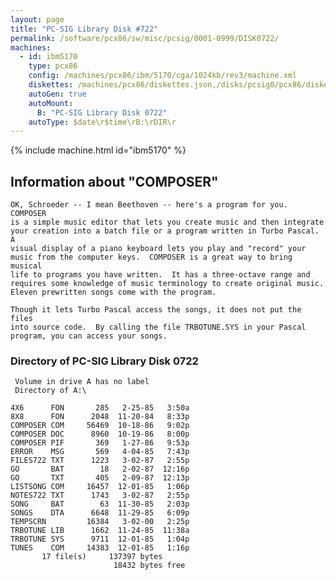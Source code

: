 ```yaml
---
layout: page
title: "PC-SIG Library Disk #722"
permalink: /software/pcx86/sw/misc/pcsig/0001-0999/DISK0722/
machines:
  - id: ibm5170
    type: pcx86
    config: /machines/pcx86/ibm/5170/cga/1024kb/rev3/machine.xml
    diskettes: /machines/pcx86/diskettes.json,/disks/pcsig0/pcx86/diskettes.json
    autoGen: true
    autoMount:
      B: "PC-SIG Library Disk 0722"
    autoType: $date\r$time\rB:\rDIR\r
---
```


{% include machine.html id="ibm5170" %}

## Information about "COMPOSER"

    OK, Schroeder -- I mean Beethoven -- here's a program for you.
    COMPOSER
    is a simple music editor that lets you create music and then integrate
    your creation into a batch file or a program written in Turbo Pascal. A
    visual display of a piano keyboard lets you play and "record" your
    music from the computer keys.  COMPOSER is a great way to bring musical
    life to programs you have written.  It has a three-octave range and
    requires some knowledge of music terminology to create original music.
    Eleven prewritten songs come with the program.
    
    Though it lets Turbo Pascal access the songs, it does not put the files
    into source code.  By calling the file TRBOTUNE.SYS in your Pascal
    program, you can access your songs.

### Directory of PC-SIG Library Disk 0722

     Volume in drive A has no label
     Directory of A:\

    4X6      FON       285   2-25-85   3:50a
    8X8      FON      2048  11-20-84   8:33p
    COMPOSER COM     56469  10-18-86   9:02p
    COMPOSER DOC      8960  10-19-86   8:00p
    COMPOSER PIF       369   1-27-86   9:53p
    ERROR    MSG       569   4-04-85   7:43p
    FILES722 TXT      1223   3-02-87   2:55p
    GO       BAT        18   2-02-87  12:16p
    GO       TXT       405   2-09-87  12:13p
    LISTSONG COM     16457  12-01-85   1:06p
    NOTES722 TXT      1743   3-02-87   2:55p
    SONG     BAT        63  11-30-85   2:03p
    SONGS    DTA      6648  11-29-85   6:09p
    TEMPSCRN         16384   3-02-00   2:25p
    TRBOTUNE LIB      1662  11-24-85  11:38a
    TRBOTUNE SYS      9711  12-01-85   1:04p
    TUNES    COM     14383  12-01-85   1:16p
           17 file(s)     137397 bytes
                           18432 bytes free
